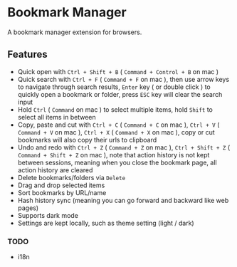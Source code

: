 # Bookmark Manager

A bookmark manager extension for browsers.

## Features

- Quick open with `Ctrl + Shift + B` ( `Command + Control + B` on mac )
- Quick search with `Ctrl + F` ( `Command + F` on mac ), then use arrow keys to navigate through search results, `Enter` key ( or double click ) to quickly open a bookmark or folder, press `ESC` key will clear the search input
- Hold `Ctrl` ( `Command` on mac ) to select multiple items, hold `Shift` to select all items in between
- Copy, paste and cut with `Ctrl + C` ( `Command + C` on mac ), `Ctrl + V` ( `Command + V` on mac ), `Ctrl + X` ( `Command + X` on mac ), copy or cut bookmarks will also copy their urls to clipboard
- Undo and redo with `Ctrl + Z` ( `Command + Z` on mac ), `Ctrl + Shift + Z` ( `Command + Shift + Z` on mac ), note that action history is not kept between sessions, meaning when you close the bookmark page, all action history are cleared
- Delete bookmarks/folders via `Delete`
- Drag and drop selected items
- Sort bookmarks by URL/name
- Hash history sync (meaning you can go forward and backward like web pages)
- Supports dark mode
- Settings are kept locally, such as theme setting (light / dark)

### TODO

- i18n
